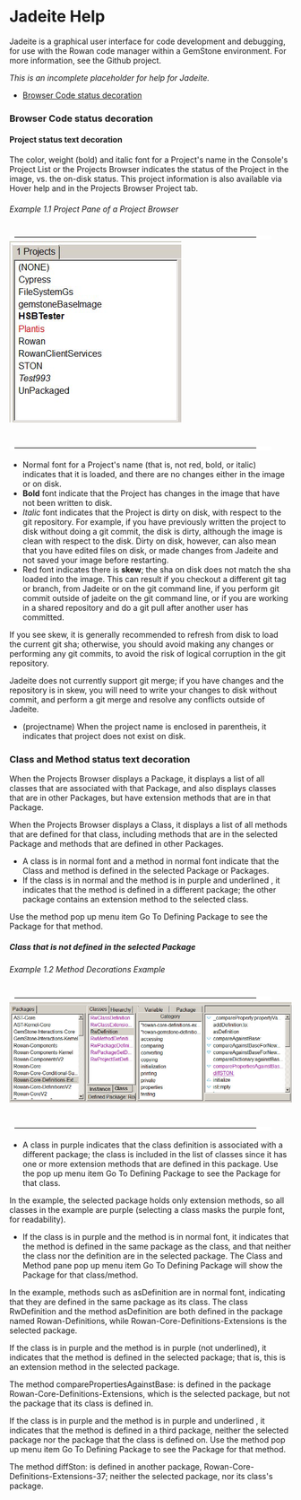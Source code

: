 
<H1 CLASS="Chapter">
Jadeite Help</H1>
Jadeite is a graphical user interface for code development and debugging, for use with the Rowan code manager within a GemStone environment. For more information, see the Github project. 

<EM CLASS="Italic">This is an incomplete placeholder for help for Jadeite.</EM>


  * [Browser Code status decoration](#browser-code-status-decoration)


### Browser Code status decoration


#### Project status text decoration

The color, weight (bold) and italic font for a Project's name in the Console's Project List or the Projects Browser indicates the status of the Project in the image, vs. the on-disk status. This project information is also available via Hover help and in the Projects Browser Project tab.

###### Example 1.1 Project Pane of a Project Browser
<IMG SRC="1-Help-2.png">




<IMG SRC="1-Help-1.png">



###### 
<IMG SRC="1-Help-2.png">

 



  * Normal font for a Project's name (that is, not red, bold, or italic) indicates that it is loaded, and there are no changes either in the image or on disk.
  * <b>Bold</b> font indicate that the Project has changes in the image that have not been written to disk.
  * <EM CLASS="Italic">Italic</EM> font indicates that the Project is dirty on disk, with respect to the git repository. For example, if you have previously written the project to disk without doing a git commit, the disk is dirty, although the image is clean with respect to the disk. Dirty on disk, however, can also mean that you have edited files on disk, or made changes from Jadeite and not saved your image before restarting.
  * Red font indicates there is <b>skew</b>; the sha on disk does not match the sha loaded into the image. This can result if you checkout a different git tag or branch, from Jadeite or on the git command line, if you perform git commit outside of jadeite on the git command line, or if you are working in a shared repository and do a git pull after another user has committed.

If you see skew, it is generally recommended to refresh from disk to load the current git sha; otherwise, you should avoid making any changes or performing any git commits, to avoid the risk of logical corruption in the git repository.

Jadeite does not currently support git merge; if you have changes and the repository is in skew, you will need to write your changes to disk without commit, and perform a git merge and resolve any conflicts outside of Jadeite.


  * (projectname) When the project name is enclosed in parentheis, it indicates that project does not exist on disk. 





### Class and Method status text decoration

When the Projects Browser displays a Package, it displays a list of all classes that are associated with that Package, and also displays classes that are in other Packages, but have extension methods that are in that Package.

When the Projects Browser displays a Class, it displays a list of all methods that are defined for that class, including methods that are in the selected Package and methods that are defined in other Packages.


  * A class is in normal font and a method in normal font indicate that the Class and method is defined in the selected Package or Packages.
  * If the class is in normal and the method is in purple and underlined , it indicates that the method is defined in a different package; the other package contains an extension method to the selected class.

Use the method pop up menu item Go To Defining Package to see the Package for that method.

##### Class that is not defined in the selected Package


###### Example 1.2 Method Decorations Example
<IMG SRC="1-Help-2.png">




<IMG SRC="1-Help-3.png">



###### 
<IMG SRC="1-Help-2.png">

 



  * A class in purple indicates that the class definition is associated with a different package; the class is included in the list of classes since it has one or more extension methods that are defined in this package. Use the pop up menu item Go To Defining Package to see the Package for that class.

In the example, the selected package holds only extension methods, so all classes in the example are purple (selecting a class masks the purple font, for readability).


  * If the class is in purple and the method is in normal font, it indicates that the method is defined in the same package as the class, and that neither the class nor the definition are in the selected package. The Class and Method pane pop up menu item Go To Defining Package will show the Package for that class/method.

In the example, methods such as asDefinition are in normal font, indicating that they are defined in the same package as its class. The class RwDefinition and the method asDefinition are both defined in the package named Rowan-Definitions, while Rowan-Core-Definitions-Extensions is the selected package.

If the class is in purple and the method is in purple (not underlined), it indicates that the method is defined in the selected package; that is, this is an extension method in the selected package.

The method comparePropertiesAgainstBase: is defined in the package Rowan-Core-Definitions-Extensions, which is the selected package, but not the package that its class is defined in.

If the class is in purple and the method is in purple and underlined , it indicates that the method is defined in a third package, neither the selected package nor the package that the class is defined on. Use the method pop up menu item Go To Defining Package to see the Package for that method.

The method diffSton: is defined in another package, Rowan-Core-Definitions-Extensions-37; neither the selected package, nor its class's package.

 





